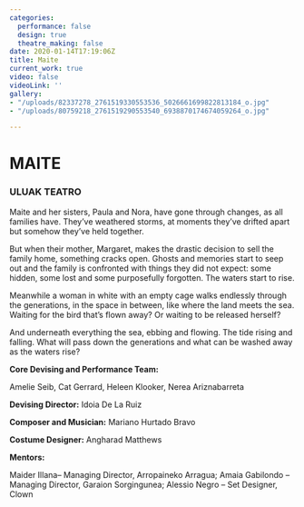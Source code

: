 ```yaml
---
categories:
  performance: false
  design: true
  theatre_making: false
date: 2020-01-14T17:19:06Z
title: Maite
current_work: true
video: false
videoLink: ''
gallery:
- "/uploads/82337278_2761519330553536_5026661699822813184_o.jpg"
- "/uploads/80759218_2761519290553540_6938870174674059264_o.jpg"

---
```

# MAITE

### **ULUAK TEATRO**

Maite and her sisters, Paula and Nora, have gone through changes, as all families have. They’ve weathered storms, at moments they’ve drifted apart but somehow they’ve held together.

But when their mother, Margaret, makes the drastic decision to sell the family home, something cracks open. Ghosts and memories start to seep out and the family is confronted with things they did not expect: some hidden, some lost and some purposefully forgotten. The waters start to rise.

Meanwhile a woman in white with an empty cage walks endlessly through the generations, in the space in between, like where the land meets the sea. Waiting for the bird that’s flown away? Or waiting to be released herself?

And underneath everything the sea, ebbing and flowing. The tide rising and falling. What will pass down the generations and what can be washed away as the waters rise?

**Core Devising and Performance Team:**

Amelie Seib, Cat Gerrard, Heleen Klooker, Nerea Ariznabarreta

**Devising Director:** Idoia De La Ruiz

**Composer and Musician:** Mariano Hurtado Bravo

**Costume Designer:** Angharad Matthews

**Mentors:**

Maider Illana– Managing Director, Arropaineko Arragua; Amaia Gabilondo – Managing Director, Garaion Sorgingunea; Alessio Negro – Set Designer, Clown